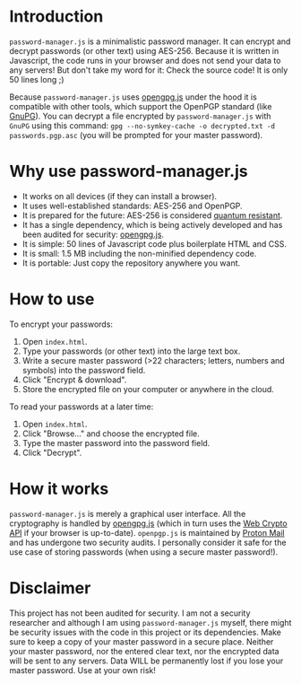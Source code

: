 # Introduction

`password-manager.js` is a minimalistic password manager. It can encrypt and decrypt passwords (or other text) using AES-256. Because it is written in Javascript, the code runs in your browser and does not send your data to any servers! But don't take my word for it: Check the source code! It is only 50 lines long ;) 

Because `password-manager.js` uses [opengpg.js](https://github.com/openpgpjs/openpgpjs) under the hood it is compatible with other tools, which support the OpenPGP standard (like [GnuPG](https://www.gnupg.org/)). You can decrypt a file encrypted by `password-manager.js` with `GnuPG` using this command: `gpg --no-symkey-cache -o decrypted.txt -d passwords.pgp.asc` (you will be prompted for your master password).

# Why use password-manager.js

- It works on all devices (if they can install a browser).
- It uses well-established standards: AES-256 and OpenPGP.
- It is prepared for the future: AES-256 is considered [quantum resistant](https://en.wikipedia.org/wiki/Advanced_Encryption_Standard#Quantum_attacks).
- It has a single dependency, which is being actively developed and has been audited for security: [opengpg.js](https://github.com/openpgpjs/openpgpjs).
- It is simple: 50 lines of Javascript code plus boilerplate HTML and CSS.
- It is small: 1.5 MB including the non-minified dependency code.
- It is portable: Just copy the repository anywhere you want.

# How to use

To encrypt your passwords:
1. Open `index.html`.
2. Type your passwords (or other text) into the large text box.
3. Write a secure master password (>22 characters; letters, numbers and symbols) into the password field.
4. Click "Encrypt & download".
5. Store the encrypted file on your computer or anywhere in the cloud.

To read your passwords at a later time:
1. Open `index.html`.
2. Click "Browse..." and choose the encrypted file.
3. Type the master password into the password field.
4. Click "Decrypt".

# How it works

`password-manager.js` is merely a graphical user interface. All the cryptography is handled by [opengpg.js](https://github.com/openpgpjs/openpgpjs) (which in turn uses the [Web Crypto API](https://developer.mozilla.org/en-US/docs/Web/API/Web_Crypto_API) if your browser is up-to-date). `openpgp.js` is maintained by [Proton Mail](https://proton.me/blog/openpgpjs-email-encryption) and has undergone two security audits. I personally consider it safe for the use case of storing passwords (when using a secure master password!).

# Disclaimer

This project has not been audited for security. I am not a security researcher and although I am using `password-manager.js` myself, there might be security issues with the code in this project or its dependencies. Make sure to keep a copy of your master password in a secure place. Neither your master password, nor the entered clear text, nor the encrypted data will be sent to any servers. Data WILL be permanently lost if you lose your master password. Use at your own risk!
